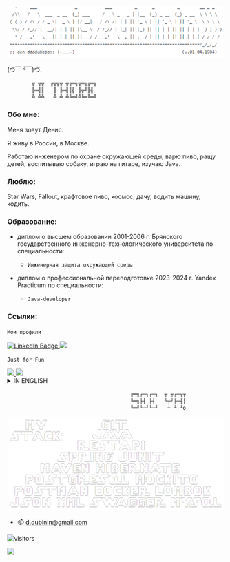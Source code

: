 <!--
      .     ___               _           ___         _      _         _        __ _ _
     /\\   /   \  ___  _ __  (_) ___     /   \ _   _ | |__  (_) _ __  (_) _ __  \ \ \ \
    ( ( ) / /\ / / _ \| '_ \ | |/ __|   / /\ /| | | || '_ \ | || '_ \ | || '_ \  \ \ \ \
     \\/ / /_// |  __/| | | || |\__ \  / /_// | |_| || |_) || || | | || || | | |  ) ) ) )
      ' /___,'   \___||_| |_||_||___/ /___,'   \__,_||_.__/ |_||_| |_||_||_| |_| / / / /
    ============================================================================/_/_/_/
    :: den ddddubbbb:: (-___-)                                           (v.01.04.1984)
-->

<p align="center"><img src=https://github.com/ddddubbbb/ddddubbbb/blob/main/banner2.png/></p>

 (づ￣ ³￣)づ.

    		╦ ╦╦  ╔╦╗╦ ╦╔═╗╦═╗╔═╗  
			╠═╣║   ║ ╠═╣║╣ ╠╦╝║╣   
			╩ ╩╩   ╩ ╩ ╩╚═╝╩╚═╚═╝


### Обо мне:
 Меня зовут Денис. 
 
 Я живу в России, в Москве.
 
 Работаю инженером по охране окружающей среды, варю пиво, ращу детей, воспитываю собаку, играю на гитаре, изучаю Java. 

### Люблю:
 Star Wars, Fallout, крафтовое пиво, космос, дачу, водить машину, кодить.

### Образование:
 * диплом о высшем образовании 2001-2006 г. Брянского государственного инженерно-технологического университета по специальности:
	  * `Инженерная защита окружающей среды`

* диплом о профессиональной переподготовке 2023-2024 г. Yandex Practicum по специальности:
	* `Java-developer` 


### Ссылки:

`Мои профили`
<div id="badges">
  <a href="https://www.linkedin.com/in/%D0%B4%D0%B5%D0%BD%D0%B8%D1%81-%D0%B4%D1%83%D0%B1%D0%B8%D0%BD%D0%B8%D0%BD-b79ba4a4?lipi=urn%3Ali%3Apage%3Ad_flagship3_profile_view_base_contact_details%3BUc2yi%2BzsRAqpNK9vn6ZskQ%3D%3D">
    <img src="https://img.shields.io/badge/linkedin-black?logo=linkedin&logoColor=white&style=for-the-badge" alt="LinkedIn Badge"/>
  </a>
  <a href="https://t.me/dendubden">
    <img src="https://img.shields.io/badge/Telegram-black?logo=telegram&logoColor=white&style=for-the-badge"/>
  </a>
</div>

`Just for Fun`
<div id="badges">
  <a href="https://t.me/oldstarwars">
    <img src="https://img.shields.io/badge/@oldstarwars-black?logo=telegram&logoColor=white&style=for-the-badge"/>
  </a>
  <a href="https://t.me/pa_hoppy_12">
    <img src="https://img.shields.io/badge/@pa_hoppy_12-black?logo=telegram&logoColor=white&style=for-the-badge"/>
  </a>
</div>


<details> <summary> IN ENGLISH </summary>  
	
### About me:
My name is Den. 

I live in Russia, in Moscow.

I work as an environmental engineer, brew beer, raise children, walk my dog, play guitar, study Java. 

### Love:
Star Wars, Fallout, craft beer,  cosmic space, dacha, drive a car, coding.

### Education:
 * Diploma of Higher Education in Bryansk State University of Engineering and Technology (2001-2006), specialty:
	* `Environmental engineering science`

* diploma of professional retraining in Yandex Practicum (2023-2024), specialty:
	 * `Java-developer` 


### Links:
https://t.me/oldstarwars

https://t.me/pa_hoppy_12

https://t.me/dendubden

</details>


                                            ╔═╗┌─┐┌─┐  ┬ ┬┌─┐┬
                                            ╚═╗├┤ ├┤   └┬┘├─┤│
                                            ╚═╝└─┘└─┘   ┴ ┴ ┴o

    				               
<p align="center"><img src=https://github.com/ddddubbbb/ddddubbbb/blob/main/banner.png/></p>




- 📫 d.dubinin@gmail.com
  

![visitors](https://vbr.nathanchung.dev/badge?page_id=ddddubbbb.ddddubbbb&color=000000)


![](https://github-profile-summary-cards.vercel.app/api/cards/profile-details?username=ddddubbbb&theme=solarized_dark)

<!--
**ddddubbbb/ddddubbbb** is a ✨ _special_ ✨ repository because its `README.md` (this file) appears on your GitHub profile.

Here are some ideas to get you started:

- 🔭 I’m currently working on ...
- 🌱 I’m currently learning ...
- 👯 I’m looking to collaborate on ...
- 🤔 I’m looking for help with ...
- 💬 Ask me about ...
- 📫 How to reach me: ...
- 😄 Pronouns: ...
- ⚡ Fun fact: ...
-->
